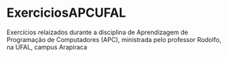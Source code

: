 # ExerciciosAPCUFAL
Exercícios relaizados durante a disciplina de Aprendizagem de Programação de Computadores (APC), ministrada pelo professor Rodolfo, na UFAL, campus Arapiraca
